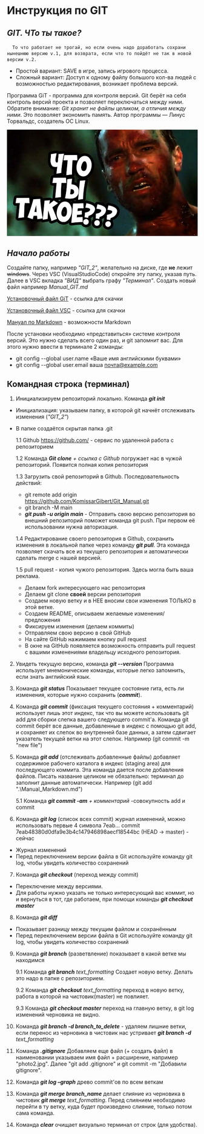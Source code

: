 # **Инструкция по GIT**

## __*GIT. ЧТо ты такое?*__

      То что работает не трогай, но если очень надо доработать сохрани нынешнюю версию v.1, для возврата, если что то пойдёт не так в новой версии v.2. 
- Простой вариант: SAVE в игре, запись игрового процесса.
- Сложный вариант: Доступ к одному файлу большого кол-ва людей с возможностью редактирования, возникает проблема версий.

Программа GiT - программа для контроля версий. Git берёт на себя контроль версий проекта и позволяет переключаться между 
ними. Обратите внимание: _Git хранит не файлы целиком, а отличия между ними_. Это позволяет экономить память. Автор программы — Линус Торвальдс, создатель ОС Linux.  

![Git](Git_image.jpg)

## *Начало работы*

Создайте папку, например *"GIT_2"*, желательно на диске, где **не** лежит ~~windows~~. Через VSC (VisualStudioCode) откройте эту папку, указав путь. Далее в VSC вкладка *"ВИД"* выбрать графу *"Терминал"*. Создать новый файл например *Manual_GIT.md*

[Установочный файл GiT](https://git-scm.com/download/win) - ссылка для скачки

[Установочный файл VSC](https://code.visualstudio.com/) - ссылка для скачки

[Мануал по Markdown](https://gist.github.com/Jekins/2bf2d0638163f1294637) - возможности Markdown

После установки необходимо «представиться» системе контроля версий. Это нужно сделать всего один раз, и git запомнит вас. Для этого нужно ввести в терминале 2 команды:
* git config --global user.name «Ваше имя английскими буквами»
* git config --global user.email ваша почта@example.com

## **Командная строка (терминал)**
1. Инициализируем репозиторий локально. Команда *__git init__*

* Инициализация: указываем папку, в которой git начнёт отслеживать изменения (*"GIT_2"*)
* В папке создаётся скрытая папка .git

  1.1 Github https://github.com/ - сервис по удаленной работа с репозиторием

  1.2 Команда *__Git clone__ + ссылка с Github* погружает нас в чужой репозиторий. Появится полная копия репозитория

  1.3 Загрузить свой репозиторий в Github. Последовательность действий:
  * git remote add origin https://github.com/KomissarGibert/Git_Manual.git 
  * git branch -M main 
  * *__git push -u origin main__* - Отправить свою версию репозитория во внешний репозиторий поможет команда git push. При первом её использовании нужна авторизация. 
  
  1.4 Редактирование своего репозитория в Github, сохранить изменения в локальной папке через команду *__git pull__*. Эта команда позволяет скачать все из текущего репозитория и автоматически сделать merge с нашей версией. 

  1.5 pull request - копия чужого репозитория. Здесь могла быть ваша реклама. 

  * Делаем fork интересующего нас репозитория
  * Делаем git clone **своей** версии репозитория
  * Создаем новую ветку и в НЕЕ вносим свои изменения ТОЛЬКО в этой ветке.
  * Создаем README, описываем желаемые изменения/предложения
  * Фиксируем изменения (делаем коммиты)
  * Отправляем свою версию в свой GitHub
  * На сайте GitHub нажимаем кнопку pull request 
  * В окне на GitHub появляется возможность отправить pull request с вашими изменениями владельцу исходного репозитория. 

2. Увидеть текущую версию, команда *__git --version__*
Программа использует мнемонические команды, которые легко запомнить, если знать английский язык. 

3. Команда *__git status__* Показывает текущее состояние гита, есть ли изменения, которые нужно сохранить (*__commit__*).

4. Команда *__git commit__* (фиксация текущего состояния + комментарий) использует лишь этот индекс, так что вы можете использовать git add для сборки слепка вашего следующего commit'a. Команда git commit берёт все данные, добавленные в индекс с помощью git add, и сохраняет их слепок во внутренней базе данных, а затем сдвигает указатель текущей ветки на этот слепок. Например (git commit -m "new file")

5. Команда *__git add__* (отслеживать добавленные файлы) добавляет содержимое рабочего каталога в индекс (staging area) для последующего коммита. Эта команда дается после добавления файлов. Писать название целиком не обязательно: терминал до заполнит данные автоматически. Например (git add ".\Manual_Markdown.md")

   5.1 Команда *__git commit -am__ + комментарий* -совокупность add и commit

6. Koманда *__git log__* (список всех commit) журнал изменений, можно использовать первые 4 символа 7eab…
commit 7eab48380d0dfa9e3b4c147946898aecf18544bc (HEAD -> master) - сейчас

* Журнал изменений
* Перед переключением версии файла в Git используйте команду git log, чтобы увидеть количество сохранений

7. Команда *__git checkout__* (переход между commit)
* Переключение между версиями. 
* Для работы нужно указать не только интересующий вас коммит, но и вернуться в тот, где работаем, при помощи команды
*__git checkout master__*

8. Команда *__git diff__*
* Показывает разницу между текущим файлом и сохранённым
* Перед переключением версии файла в Git используйте команду git log, чтобы увидеть количество сохранений

9. Команда *__git branch__* (разветвление) показывает в какой ветке мы находимся

   9.1 Команда *__git branch__ text_formatting* Создает новую ветку. Делать это надо в папке с репозиторием.

   9.2 Команда *__git checkout__ text_formatting* переход в новую ветку, работа в которой на чистовик(master) не повлияет.
   
   9.3 Команда *__git checkout master__* переход на главную ветку, в git log изменений черновика не видно.

10. Команда *__git branch -d branch_to_delete__* - удаляем лишние ветки, если перенос из черновика в чистовик нас устривает *__git branch -d__ text_formatting*

11. Команда *__.gitignore__* Добавляем еще файл (+ создать файл) в наименовании указываем имя файл + расширение, например "photo2.jpg". Далее "git add .gitignore" и git commit -m "Добавили gitignore".

12. Команда *__git log –graph__* древо commit'ов по всем веткам

13. Команда *__git merge branch_name__* делает слияние из черновика в чистовик *__git merge__ text_formatting*. Перед слиянием необходимо перейти в ту ветку, куда будет произведено слияние, только потом сама команда. 

14. Команда *__clear__* очищает визуально терминал от строк (для удобства). 
